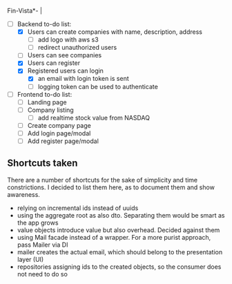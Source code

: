 Fin-Vista*-
| 

- [ ] Backend to-do list:
  - [x] Users can create companies with name, description, address
    - [ ] add logo with aws s3
    - [ ] redirect unauthorized users 
  - [ ] Users can see companies
  - [x] Users can register
  - [x] Registered users can login
    - [x] an email with login token is sent
    - [ ] logging token can be used to authenticate
  
- [ ] Frontend to-do list:
  - [ ] Landing page
  - [ ] Company listing
    - [ ] add realtime stock value from NASDAQ
  - [ ] Create company page
  - [ ] Add login page/modal
  - [ ] Add register page/modal

## Shortcuts taken
There are a number of shortcuts for the sake of simplicity and time constrictions.
I decided to list them here, as to document them and show awareness.
- relying on incremental ids instead of uuids
- using the aggregate root as also dto. Separating them would be smart as the app grows 
- value objects introduce value but also overhead. Decided against them
- using Mail facade instead of a wrapper. For a more purist approach, pass Mailer via DI
- mailer creates the actual email, which should belong to the presentation layer (UI)
- repositories assigning ids to the created objects, so the consumer does not need to do so
